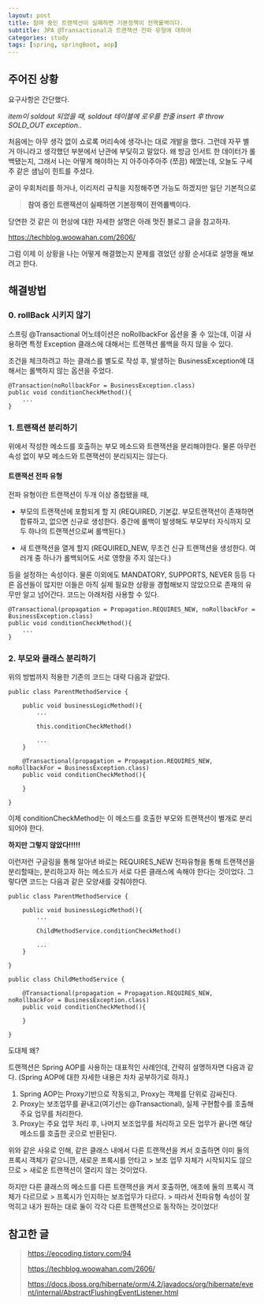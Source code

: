 ```yaml
---
layout: post
title: 참여 중인 트랜잭션이 실패하면 기본정책이 전역롤백이다.
subtitle: JPA @Transactional과 트랜잭션 전파 유형에 대하여
categories: study
tags: [spring, springBoot, aop]
---
```


## 주어진 상황

요구사항은 간단했다.

_item이 soldout 되었을 때, soldout 테이블에 로우를 한줄 insert 후 throw SOLD_OUT exception.._

처음에는 아무 생각 없이 쇼로록 머리속에 생각나는 대로 개발을 했다. 그런데 자꾸 별 거 아니라고 생각했던 부분에서 난관에 부딪히고 말았다.
왜 방금 인서트 한 데이터가 롤백됐는지, 그래서 나는 어떻게 해야하는 지 아주아주아주 (쪼끔) 헤맸는데,
오늘도 구세주 같은 샘님이 힌트를 주셨다.

굳이 우회처리를 하거나, 이리저리 규칙을 지정해주면 가능도 하겠지만 일단 기본적으로

> **참여 중인 트랜잭션이 실패하면 기본정책이 전역롤백이다.**

당연한 것 같은 이 현상에 대한 자세한 설명은 아래 멋진 블로그 글을 참고하자.

https://techblog.woowahan.com/2606/

그럼 이제 이 상황을 나는 어떻게 해결했는지 문제를 겪었던 상황 순서대로 설명을 해보려고 한다.

## 해결방법

### 0. rollBack 시키지 않기

스프링 @Transactional 어노테이션은 noRollbackFor 옵션을 줄 수 있는데,
이걸 사용하면 특정 Exception 클래스에 대해서는 트랜잭션 롤백을 하지 않을 수 있다.

조건을 체크하려고 하는 클래스를 별도로 작성 후, 발생하는 BusinessException에 대해서는 롤백하지 않는 옵션을 주었다.

```
@Transaction(noRollbackFor = BusinessException.class)
public void conditionCheckMethod(){
    ...
}
```

### 1. 트랜잭션 분리하기

위에서 작성한 메소드를 호출하는 부모 메소드와 트랜잭션을 분리해야한다. 물론 아무런 속성 없이 부모 메소드와 트랜잭션이 분리되지는 않는다.

#### 트랜잭션 전파 유형

전파 유형이란 트랜잭션이 두개 이상 중첩됐을 때,

- 부모의 트랜잭션에 포함되게 할 지 (REQUIRED, 기본값. 부모트랜잭션이 존재하면 합류하고, 없으면 신규로 생성한다. 중간에 롤백이 발생해도 부모부터 자식까지 모두 하나의 트랜잭션으로써 롤백된다.)

- 새 트랜잭션을 열게 할지 (REQUIRED_NEW, 무조건 신규 트랜잭션을 생성한다. 여러개 중 하나가 롤백되어도 서로 영향을 주지 않는다.)

등을 설정하는 속성이다. 물론 이외에도 MANDATORY, SUPPORTS, NEVER 등등 다른 옵션들이 많지만 이들은 아직 실제 필요한 상황을 경험해보지 않았으므로 존재의 유무만 알고 넘어간다. 코드는 아래처럼 사용할 수 있다.

```
@Transactional(propagation = Propagation.REQUIRES_NEW, noRollbackFor = BusinessException.class)
public void conditionCheckMethod(){
    ...
}
```

### 2. 부모와 클래스 분리하기

위의 방법까지 적용한 기존의 코드는 대략 다음과 같았다.

```
public class ParentMethodService {

    public void businessLogicMethod(){
        ...

        this.conditionCheckMethod()

        ...
    }

    @Transactional(propagation = Propagation.REQUIRES_NEW, noRollbackFor = BusinessException.class)
    public void conditionCheckMethod(){

    }

}
```

이제 conditionCheckMethod는 이 메소드를 호출한 부모와 트랜잭션이 별개로 분리 되어야 한다.

**하지만 그렇지 않았다!!!!!**

이런저런 구글링을 통해 알아낸 바로는 REQUIRES_NEW 전파유형을 통해 트랜잭션을 분리할때는, 분리하고자 하는 메소드가 서로 다른 클래스에 속해야 한다는 것이었다. 그렇다면 코드는 다음과 같은 모양새를 갖춰야한다.

```
public class ParentMethodService {

    public void businessLogicMethod(){
        ...

        ChildMethodService.conditionCheckMethod()

        ...
    }

}

public class ChildMethodService {

    @Transactional(propagation = Propagation.REQUIRES_NEW, noRollbackFor = BusinessException.class)
    public void conditionCheckMethod(){

    }

}
```

도대체 왜?

트랜잭션은 Spring AOP를 사용하는 대표적인 사례인데, 간략히 설명하자면 다음과 같다. (Spring AOP에 대한 자세한 내용은 차차 공부하기로 하자.)

1. Spring AOP는 Proxy기반으로 작동되고, Proxy는 객체를 단위로 감싸진다.
2. Proxy는 보조업무를 끝내고(여기선는 @Transactional), 실제 구현함수를 호출해 주요 업무를 처리한다.
3. Proxy는 주요 업무 처리 후, 나머지 보조업무를 처리하고 모든 업무가 끝나면 해당 메소드를 호출한 곳으로 반환된다.

위와 같은 사유로 인해, 같은 클래스 내에서 다른 트랜잭션을 켜서 호출하면
이미 둘의 프록시 객체가 같으니깐, 새로운 프록시를 안타고 > 보조 업무 자체가 시작되지도 않으므로 > 새로운 트랜잭션이 열리지 않는 것이었다.

하지만 다른 클래스의 메소드를 다른 트랜잭션을 켜서 호출하면, 애초에 둘의 프록시 객체가 다르므로 > 프록시가 인지하는 보조업무가 다르다. > 따라서 전파유형 속성이 잘 먹히고 내가 원하는 대로 둘이 각각 다른 트랜잭션으로 동작하는 것이었다!

## 참고한 글

> https://eocoding.tistory.com/94
>
> https://techblog.woowahan.com/2606/
>
> https://docs.jboss.org/hibernate/orm/4.2/javadocs/org/hibernate/event/internal/AbstractFlushingEventListener.html
